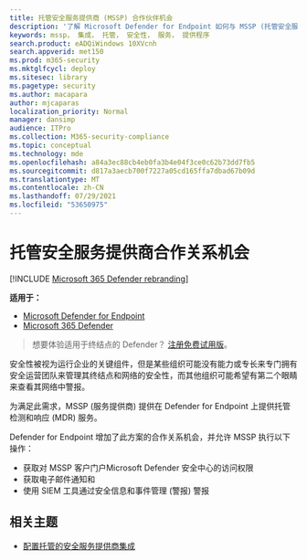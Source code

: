 ```yaml
---
title: 托管安全服务提供商 (MSSP) 合作伙伴机会
description: '了解 Microsoft Defender for Endpoint 如何与 MSSP (托管安全服务提供商) '
keywords: mssp， 集成， 托管， 安全性， 服务， 提供程序
search.product: eADQiWindows 10XVcnh
search.appverid: met150
ms.prod: m365-security
ms.mktglfcycl: deploy
ms.sitesec: library
ms.pagetype: security
ms.author: macapara
author: mjcaparas
localization_priority: Normal
manager: dansimp
audience: ITPro
ms.collection: M365-security-compliance
ms.topic: conceptual
ms.technology: mde
ms.openlocfilehash: a84a3ec88cb4eb0fa3b4e04f3ce0c62b73dd7fb5
ms.sourcegitcommit: d817a3aecb700f7227a05cd165ffa7dbad67b09d
ms.translationtype: MT
ms.contentlocale: zh-CN
ms.lasthandoff: 07/29/2021
ms.locfileid: "53650975"
---
```

# <a name="managed-security-service-provider-partnership-opportunities"></a>托管安全服务提供商合作关系机会

[!INCLUDE [Microsoft 365 Defender rebranding](../../includes/microsoft-defender.md)]

**适用于：**
- [Microsoft Defender for Endpoint](https://go.microsoft.com/fwlink/p/?linkid=2154037)
- [Microsoft 365 Defender](https://go.microsoft.com/fwlink/?linkid=2118804)


> 想要体验适用于终结点的 Defender？ [注册免费试用版](https://signup.microsoft.com/create-account/signup?products=7f379fee-c4f9-4278-b0a1-e4c8c2fcdf7e&ru=https://aka.ms/MDEp2OpenTrial?ocid=docs-mssp-support-abovefoldlink)。


安全性被视为运行企业的关键组件，但是某些组织可能没有能力或专长来专门拥有安全运营团队来管理其终结点和网络的安全性，而其他组织可能希望有第二个眼睛来查看其网络中警报。


为满足此需求，MSSP (服务提供商) 提供在 Defender for Endpoint 上提供托管检测和响应 (MDR) 服务。 


Defender for Endpoint 增加了此方案的合作关系机会，并允许 MSSP 执行以下操作：

- 获取对 MSSP 客户门户Microsoft Defender 安全中心的访问权限
- 获取电子邮件通知和 
- 使用 SIEM 工具通过安全信息和事件管理 (警报) 警报


## <a name="related-topic"></a>相关主题
- [配置托管的安全服务提供商集成](configure-mssp-support.md)





